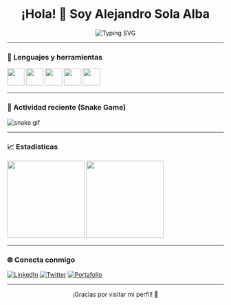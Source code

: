 <h1 align="center">¡Hola! 👋 Soy Alejandro Sola Alba</h1>

<p align="center">
  <img src="https://readme-typing-svg.herokuapp.com?font=Fira+Code&pause=1000&center=true&vCenter=true&width=435&lines=Desarrollador+Fullstack;Amante+de+la+tecnolog%C3%ADa;Siempre+aprendiendo+nuevas+cosas" alt="Typing SVG" />
</p>

---

### 🔧 Lenguajes y herramientas

<p align="left">
  <img src="https://cdn.jsdelivr.net/gh/devicons/devicon/icons/javascript/javascript-original.svg" width="40" height="40"/>
  <img src="https://cdn.jsdelivr.net/gh/devicons/devicon/icons/react/react-original.svg" width="40" height="40"/>
  <img src="https://cdn.jsdelivr.net/gh/devicons/devicon/icons/nodejs/nodejs-original.svg" width="40" height="40"/>
  <img src="https://cdn.jsdelivr.net/gh/devicons/devicon/icons/python/python-original.svg" width="40" height="40"/>
  <img src="https://cdn.jsdelivr.net/gh/devicons/devicon/icons/postgresql/postgresql-original.svg" width="40" height="40"/>
</p>

---

### 🐍 Actividad reciente (Snake Game)

![snake gif](https://github.com/AlexSolaAlba/AlexSolaAlba/blob/output/github-contribution-grid-snake.svg)

---

### 📈 Estadísticas

<p align="left">
  <img height="180em" src="https://github-readme-stats.vercel.app/api?username=AlexSolaAlba&show_icons=true&theme=tokyonight" />
  <img height="180em" src="https://github-readme-stats.vercel.app/api/top-langs/?username=AlexSolaAlba&layout=compact&theme=tokyonight" />
</p>

---

### 🌐 Conecta conmigo

[![LinkedIn](https://img.shields.io/badge/LinkedIn-blue?logo=linkedin&style=for-the-badge)](https://linkedin.com/in/TU_USUARIO)
[![Twitter](https://img.shields.io/badge/Twitter-1DA1F2?logo=twitter&style=for-the-badge)](https://twitter.com/TU_USUARIO)
[![Portafolio](https://img.shields.io/badge/Portafolio-Web?logo=google-chrome&style=for-the-badge)](https://tusitio.com)

---

<p align="center">¡Gracias por visitar mi perfil! 🚀</p>
